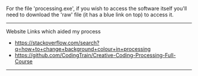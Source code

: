 For the file 'processing.exe', if you wish to access the software itself you'll need to download the 'raw' file (it has a blue link on top) to access it. 

---------------------------------------------------------------------------------------
Website Links which aided my process 
- https://stackoverflow.com/search?q=how+to+change+background+colour+in+processing
- https://github.com/CodingTrain/Creative-Coding-Processing-Full-Course
---------------------------------------------------------------------------------------------

